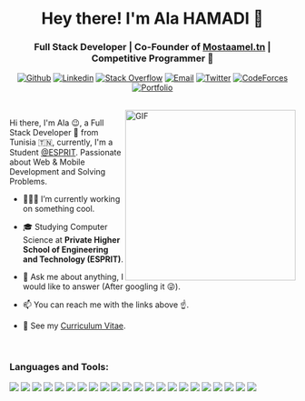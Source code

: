 <h1 align="center">Hey there! I'm Ala HAMADI 👋 </h1>
<h3 align="center">Full Stack Developer | Co-Founder of <a href="https://mostaamel.tn/" target="_blank">Mostaamel.tn</a> | Competitive Programmer 🚀</h3>

<div align="center">

[![Github](https://img.shields.io/badge/-Github-000?style=flat&logo=Github&logoColor=white)](https://github.com/ala-hamadi)
[![Linkedin](https://img.shields.io/badge/-LinkedIn-blue?style=flat&logo=Linkedin&logoColor=white)](https://www.linkedin.com/in/ala-hamadi/)
[![Stack Overflow](https://img.shields.io/badge/-Stack%20Overflow-F48024?style=flat&logo=stackoverflow&logoColor=white)](https://stackoverflow.com/users/15112688/ala-hamadi)
[![Email](https://img.shields.io/badge/-Email-c14438?style=flat&logo=Gmail&logoColor=white&link=mailto:mail@brennanbrown.ca)](mailto:ala.hamadi.01@gmail.com)
[![Twitter](https://img.shields.io/badge/-Twitter-1DA1F2?style=flat&logo=Twitter&logoColor=white)](https://twitter.com/HamadiAla)
[![CodeForces](https://img.shields.io/badge/-CodeForces-bc2125?style=flat&labelColor=bc2125&logo=codeforces&logoColor=white)](https://codeforces.com/profile/KaisSaied)
<a href="https://ala-hamadi.github.io/MyPortfolio/" target="_blank"><img alt="Portfolio" src="https://img.shields.io/badge/Portfolio-Ala%20Hamadi-000e29?style=flat&"></a>

<!-- [![Medium](https://img.shields.io/badge/-Medium-000000?style=flat&labelColor=000000&logo=Medium&link=https://medium.com/@brennanbrown)]()
[![Instagram](https://img.shields.io/badge/-Instagram-c13584?style=flat&labelColor=c13584&logo=instagram&logoColor=white)]()
[![Facebook](https://img.shields.io/badge/-Facebook-4267B2?style=flat&labelColor=4267B2&logo=facebook&logoColor=white)]() -->
  <!-- - 🌱 I’m currently learning **Django**.-->

</div>
<br />
<img align="right" alt="GIF" src="https://media.giphy.com/media/SWoSkN6DxTszqIKEqv/giphy.gif" height="300" />

Hi there, I'm Ala 😉, a Full Stack Developer 🚀 from Tunisia 🇹🇳, currently, I'm a Student [@ESPRIT](https://esprit.tn/). Passionate about Web & Mobile Development and Solving Problems.

- 👨🏻‍💻 I’m currently working on something cool.

- 🎓 Studying Computer Science at **Private Higher School of Engineering and Technology (ESPRIT)**.

- 💬 Ask me about anything, I would like to answer (After googling it 😜).

- 📫 You can reach me with the links above ☝️.

- 📄 See my [Curriculum Vitae](https://drive.google.com/file/d/1pizHKsrMM-vukPgw0OgtmPqOOEzSoUIU/view?usp=sharing).

<br />

<h3 align="left">Languages and Tools:</h3>


<img src="https://img.shields.io/badge/-HTML5-E34F26?style=flat&logo=html5&logoColor=white"> <img src="https://img.shields.io/badge/-CSS3-1572B6?style=flat&logo=css3&logoColor=white">
<img src="https://img.shields.io/badge/-Bootstrap-563D7C?style=flat&logo=bootstrap&logoColor=white">
<img src="https://img.shields.io/badge/-JavaScript-eed718?style=flat&logo=javascript&logoColor=ffffff">
<img src="https://img.shields.io/badge/-React-000000?style=flat&logo=react&logoColor=00c8ff">
<img src="https://img.shields.io/badge/-MongoDB-4DB33D?style=flat&logo=mongodb&logoColor=FFFFFF">
<img src="https://img.shields.io/badge/-MySQL-F29111?style=flat&logo=mysql&logoColor=FFFFFF">
<img src="https://img.shields.io/badge/-Express.js-787878?style=flat">
<img src="https://img.shields.io/badge/-Node.js-3C873A?style=flat&logo=Nodejs&logoColor=white">
<img src="https://img.shields.io/badge/-Spring-6DB33F?style=flat&logo=Spring&logoColor=FFFFFF">
<img src="https://img.shields.io/badge/-Firebase-FFA611?style=flat&logo=Firebase&logoColor=FFFFFF">
<img src="https://img.shields.io/badge/-Git-F1502F?style=flat&logo=git&logoColor=FFFFFF">
<img src="https://img.shields.io/badge/-Github-000000?style=flat&logo=github&logoColor=FFFFFF">
<img src="https://img.shields.io/badge/-Python-3776AB?style=flat&logo=Python&logoColor=FFFFFF">
<img src="https://img.shields.io/badge/-Java-5B4638?style=flat&logo=Java&logoColor=FFFFFF">
<img src="https://img.shields.io/badge/-C++-333333?style=flat&logo=C%2B%2B&logoColor=FFFFFF">
<img src="https://img.shields.io/badge/-Heroku-430098?style=flat&logo=heroku&logoColor=FFFFFF">
<img src="https://img.shields.io/badge/-netlify-45a2bd?style=flat&logo=netlify&logoColor=FFFFFF">
<img src="https://img.shields.io/badge/-Linux-000000?style=flat&logo=linux&logoColor=FFFFFF">
<img src="https://img.shields.io/badge/-VS%20Code-007ACC?style=flat&logo=visual%20studio%20code&logoColor=FFFFFF">
<img src="https://img.shields.io/badge/-IntelliJIDEA-000000?style=flat&logo=intellij-idea&logoColor=FFFFFF">
<img src="https://img.shields.io/badge/-Latex-008080?style=flat&logo=latex&logoColor=FFFFFF">
